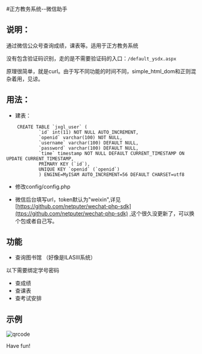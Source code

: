 #正方教务系统--微信助手

## 说明：
通过微信公众号查询成绩，课表等。适用于正方教务系统

没有包含验证码识别，走的是不需要验证码的入口：```/default_ysdx.aspx```

原理很简单，就是curl。由于写不同功能的时间不同，simple_html_dom和正则混杂着用，见谅。

## 用法：
* 建表：
```
    CREATE TABLE `jxgl_user` (
            `id` int(11) NOT NULL AUTO_INCREMENT,
            `openid` varchar(100) NOT NULL,
            `username` varchar(100) DEFAULT NULL,
            `password` varchar(100) DEFAULT NULL,
            `time` timestamp NOT NULL DEFAULT CURRENT_TIMESTAMP ON UPDATE CURRENT_TIMESTAMP,
            PRIMARY KEY (`id`),
            UNIQUE KEY `openid` (`openid`)
            ) ENGINE=MyISAM AUTO_INCREMENT=56 DEFAULT CHARSET=utf8
```
* 修改config/config.php

* 微信后台填写url，token默认为"weixin",详见[https://github.com/netputer/wechat-php-sdk](ttps://github.com/netputer/wechat-php-sdk) ,这个很久没更新了，可以换个包或者自己写。

## 功能

* 查询图书馆 （好像是ILASIII系统）

以下需要绑定学号密码
* 查成绩
* 查课表
* 查考试安排


## 示例

![qrcode](https://raw.githubusercontent.com/liaol/weixin-zhengfang/master/qrcode.jpg)



Have fun!

